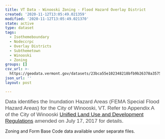 ```yaml
---
title: VT Data - Winooski Zoning - Flood Hazard Overlay District
created: '2020-11-12T13:05:49.021359'
modified: '2020-11-12T13:05:49.021370'
state: active
type: dataset
tags:
  - Isothemeboundary
  - Nodeccrpc
  - Overlay Districts
  - Subthemetown
  - Winooski
  - Zoning
groups: []
csv_url: >-
  https://geodata.vermont.gov/datasets/23bca55e102348218bfb9b26378a3575_0.csv?outSR=%7B%22latestWkid%22%3A3857%2C%22wkid%22%3A102100%7D
json_url: ''
layout: post

---
```

<div style='text-align:Left;'><p></p><p style='background:white;'><span style='font-size:13.0pt; font-family:&quot;Arial&quot;,sans-serif; color:#4C4C4C;'>Data identifies the Inundation
Hazard Areas (FEMA Special Flood Hazard Areas) for the City of Winooski, VT.
Refer to Appendix A of the City of Winooski <a href='https://www.winooskivt.gov/202/Regulations-and-Ordinances' target='_blank'>Unified Land Use and Development Regulations</a> amended on July 17, 2017 for
details.</span></p>Zoning and Form Base Code data available under separate files.<p></p></div>
